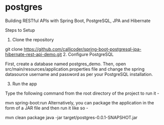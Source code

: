 # postgres
Building RESTful APIs with Spring Boot, PostgreSQL, JPA and Hibernate

Steps to Setup
1. Clone the repository

git clone https://github.com/callicoder/spring-boot-postgresql-jpa-hibernate-rest-api-demo.git
2. Configure PostgreSQL

First, create a database named postgres_demo. Then, open src/main/resources/application.properties file and change the spring datasource username and password as per your PostgreSQL installation.

3. Run the app

Type the following command from the root directory of the project to run it -

mvn spring-boot:run
Alternatively, you can package the application in the form of a JAR file and then run it like so -

mvn clean package
java -jar target/postgres-0.0.1-SNAPSHOT.jar
